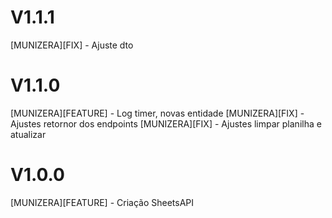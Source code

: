 # V1.1.1
[MUNIZERA][FIX] - Ajuste dto
# V1.1.0
[MUNIZERA][FEATURE] - Log timer, novas entidade
[MUNIZERA][FIX] - Ajustes retornor dos endpoints
[MUNIZERA][FIX] - Ajustes limpar planilha e atualizar
# V1.0.0
[MUNIZERA][FEATURE] - Criação SheetsAPI